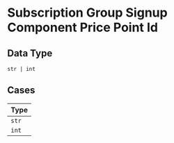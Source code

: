 
# Subscription Group Signup Component Price Point Id

## Data Type

`str | int`

## Cases

| Type |
|  --- |
| `str` |
| `int` |

